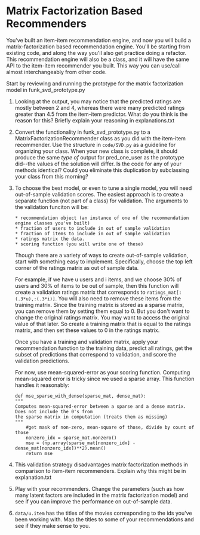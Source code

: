 # Matrix Factorization Based Recommenders
    

You've built an item-item recommendation engine, and now you will build a matrix-factorization based recommendation engine. You'll be starting from existing code, and along the way you'll also get practice doing a refactor. This recommendation engine will also be a class, and it will have the same API to the item-item recommender you built.  This way you can use/call almost interchangeably from other code.

Start by reviewing and running the prototype for the matrix factorization model in funk_svd_prototype.py

1.  Looking at the output, you may notice that the predicted ratings are mostly between 2 and 4, whereas there were many predicted ratings greater than 4.5 from the item-item predictor.  What do you think is the reason for this? Briefly explain your reasoning in explanations.txt

2.  Convert the functionality in funk_svd_prototype.py to a MatrixFactorizationRecommender class as you did with the item-item recommender. Use the structure in `code/SVD.py` as a guideline for organizing your class. When your new class is complete, it should produce the same _type of_ output for pred_one_user as the prototype did--the values of the solution will differ. Is the code for any of your methods identical? Could you eliminate this duplication by subclassing your class from this morning?

3.  To choose the best model, or even to tune a single model, you will need out-of-sample validation scores. The easiest approach is to create a separate function (not part of a class) for validation.  The arguments to the validation funciton will be:

        * recommendation object (an instance of one of the recommendation engine classes you've built)
        * fraction of users to include in out of sample validation
        * fraction of items to include in out of sample validation
        * ratings matrix the data.
        * scoring function (you will write one of these)

    Though there are a variety of ways to create out-of-sample validation, start with something easy to implement.  Specifically, choose the top left corner of the ratings matrix as out of sample data.  

    For example, if we have u users and i items, and we choose 30% of users and 30% of items to be out of sample, then this function will create a validation ratings matrix that corresponds to `ratings_mat[:(.3*u),:(.3*i)]`.  You will also need to remove these items from the training matrix.  Since the training matrix is stored as a sparse matrix, you can remove them by setting them equal to 0.  But you don't want to change the original ratings matrix.  You may want to access the original value of that later.  So create a training matrix that is equal to the ratings matrix, and then set these values to 0 in the ratings matrix.

    Once you have a training and validation matrix, apply your recommendation function to the training data, predict all ratings, get the subset of predictions that correspond to validation, and score the validation predictions.

    For now, use mean-squared-error as your scoring function.  Computing mean-squared error is tricky since we used a sparse array. This function handles it reasonably:

        def mse_sparse_with_dense(sparse_mat, dense_mat):
        """
        Computes mean-squared-error between a sparse and a dense matrix.  Does not include the 0's from
        the sparse matrix in computation (treats them as missing)
        """
            #get mask of non-zero, mean-square of those, divide by count of those
            nonzero_idx = sparse_mat.nonzero()
            mse = (np.array(sparse_mat[nonzero_idx] - dense_mat[nonzero_idx])**2).mean()
            return mse

4. This validation strategy disadvantages matrix factorization methods in comparison to item-item recommenders.  Explain why this might be in explanation.txt

5. Play with your recommenders.  Change the parameters (such as how many latent factors are included in the matrix factorization model) and see if you can improve the performance on out-of-sample data.

6. `data/u.item` has the titles of the movies corresponding to the ids you've been working with. Map the titles to some of your recommendations and see if they make sense to you.